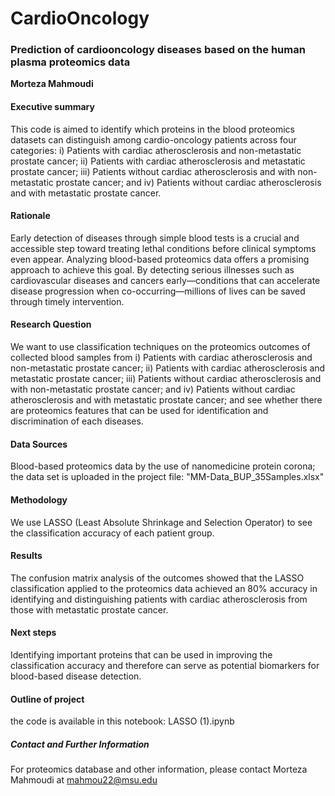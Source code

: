 # CardioOncology

### Prediction of cardiooncology diseases based on the human plasma proteomics data

**Morteza Mahmoudi**

#### Executive summary
This code is aimed to identify which proteins in the blood proteomics datasets can distinguish among cardio-oncology patients across four categories: i) Patients with cardiac atherosclerosis and non-metastatic prostate cancer; ii) Patients with cardiac atherosclerosis and metastatic prostate cancer; iii) Patients without cardiac atherosclerosis and with non-metastatic prostate cancer; and iv) Patients without cardiac atherosclerosis and with metastatic prostate cancer.

#### Rationale
Early detection of diseases through simple blood tests is a crucial and accessible step toward treating lethal conditions before clinical symptoms even appear. Analyzing blood-based proteomics data offers a promising approach to achieve this goal. By detecting serious illnesses such as cardiovascular diseases and cancers early—conditions that can accelerate disease progression when co-occurring—millions of lives can be saved through timely intervention.

#### Research Question
We want to use classification techniques on the proteomics outcomes of collected blood samples from i) Patients with cardiac atherosclerosis and non-metastatic prostate cancer; ii) Patients with cardiac atherosclerosis and metastatic prostate cancer; iii) Patients without cardiac atherosclerosis and with non-metastatic prostate cancer; and iv) Patients without cardiac atherosclerosis and with metastatic prostate cancer; and see whether there are proteomics features that can be used for identification and discrimination of each diseases.

#### Data Sources
Blood-based proteomics data by the use of nanomedicine protein corona; the data set is uploaded in the project file: "MM-Data_BUP_35Samples.xlsx"

#### Methodology
We use LASSO (Least Absolute Shrinkage and Selection Operator) to see the classification accuracy of each patient group.

#### Results
The confusion matrix analysis of the outcomes showed that the LASSO classification applied to the proteomics data achieved an 80% accuracy in identifying and distinguishing patients with cardiac atherosclerosis from those with metastatic prostate cancer.
#### Next steps
Identifying important proteins that can be used in improving the classification accuracy and therefore can serve as potential biomarkers for blood-based disease detection.

#### Outline of project

the code is available in this notebook: LASSO (1).ipynb

##### Contact and Further Information
For proteomics database and other information, please contact Morteza Mahmoudi at mahmou22@msu.edu 
